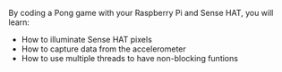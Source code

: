 By coding a Pong game with your Raspberry Pi and Sense HAT, you will learn:

- How to illuminate Sense HAT pixels
- How to capture data from the accelerometer
- How to use multiple threads to have non-blocking funtions
